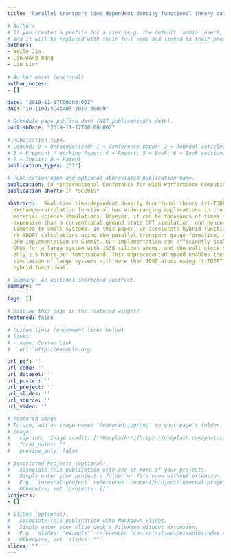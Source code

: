 ```yaml
---
title: "Parallel transport time-dependent density functional theory calculations with hybrid functional on summit"

# Authors
# If you created a profile for a user (e.g. the default `admin` user), write the username (folder name) here 
# and it will be replaced with their full name and linked to their profile.
authors:
- Weile Jia
- Lin-Wang Wang
- Lin Lin*
 
# Author notes (optional)
author_notes:
- []

date: "2019-11-17T00:00:00Z"
doi: "10.1109/SC41405.2020.00009"

# Schedule page publish date (NOT publication's date).
publishDate: "2019-11-17T00:00:00Z"

# Publication type.
# Legend: 0 = Uncategorized; 1 = Conference paper; 2 = Journal article;
# 3 = Preprint / Working Paper; 4 = Report; 5 = Book; 6 = Book section;
# 7 = Thesis; 8 = Patent
publication_types: ["1"]

# Publication name and optional abbreviated publication name.
publication: In *International Conference for High Performance Computing, Networking, Storage and Analysis, 2019*
publication_short: In *SC2019*

abstract:   Real-time time-dependent density functional theory (rt-TDDFT) with hybrid
  exchange-correlation functional has wide-ranging applications in chemistry and
  material science simulations. However, it can be thousands of times more
  expensive than a conventional ground state DFT simulation, and hence is
  limited to small systems. In this paper, we accelerate hybrid functional
  rt-TDDFT calculations using the parallel transport gauge formalism, and the
  GPU implementation on Summit. Our implementation can efficiently scale to 786
  GPUs for a large system with 1536 silicon atoms, and the wall clock time is
  only 1.5 hours per femtosecond. This unprecedented speed enables the
  simulation of large systems with more than 1000 atoms using rt-TDDFT and
  hybrid functional.

# Summary. An optional shortened abstract.
summary: ""

tags: []

# Display this page in the Featured widget?
featured: false

# Custom links (uncomment lines below)
# links:
# - name: Custom Link
#   url: http://example.org

url_pdf: ''
url_code: ''
url_dataset: ''
url_poster: ''
url_project: ''
url_slides: ''
url_source: ''
url_video: ''

# Featured image
# To use, add an image named `featured.jpg/png` to your page's folder. 
# image:
#   caption: 'Image credit: [**Unsplash**](https://unsplash.com/photos/pLCdAaMFLTE)'
#   focal_point: ""
#   preview_only: false

# Associated Projects (optional).
#   Associate this publication with one or more of your projects.
#   Simply enter your project's folder or file name without extension.
#   E.g. `internal-project` references `content/project/internal-project/index.md`.
#   Otherwise, set `projects: []`.
projects:
- []

# Slides (optional).
#   Associate this publication with Markdown slides.
#   Simply enter your slide deck's filename without extension.
#   E.g. `slides: "example"` references `content/slides/example/index.md`.
#   Otherwise, set `slides: ""`.
slides: ""
---
```



